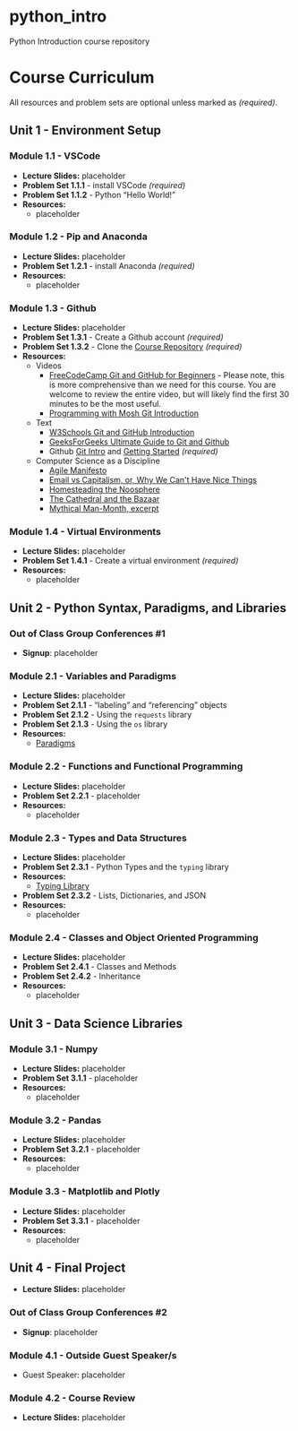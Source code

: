 # python_intro
Python Introduction course repository

# Course Curriculum

All resources and problem sets are optional unless marked as *(required)*.

## Unit 1 - Environment Setup

### Module 1.1 - VSCode
- **Lecture Slides:** placeholder
- **Problem Set 1.1.1** - install VSCode *(required)*
- **Problem Set 1.1.2** - Python “Hello World!”
- **Resources:**
  - placeholder

### Module 1.2 - Pip and Anaconda
- **Lecture Slides:** placeholder
- **Problem Set 1.2.1** - install Anaconda *(required)*
- **Resources:**
  - placeholder

### Module 1.3 - Github
- **Lecture Slides:** placeholder
- **Problem Set 1.3.1** - Create a Github account *(required)*
- **Problem Set 1.3.2** - Clone the [Course Repository](https://github.com/signebedi/python_intro) *(required)*
- **Resources:**
  - Videos
    - [FreeCodeCamp Git and GitHub for Beginners](https://www.youtube.com/watch?v=RGOj5yH7evk) - Please note, this is more comprehensive than we need for this course. You are welcome to review the entire video, but will likely find the first 30 minutes to be the most useful.
    - [Programming with Mosh Git Introduction](https://www.youtube.com/watch?v=8JJ101D3knE)
  - Text
    - [W3Schools Git and GitHub Introduction](https://www.w3schools.com/git/git_intro.asp?remote=github)
    - [GeeksForGeeks Ultimate Guide to Git and Github](https://www.geeksforgeeks.org/ultimate-guide-git-github/)
    - Github [Git Intro](https://docs.github.com/en/get-started/using-git/about-git) and [Getting Started](https://docs.github.com/en/get-started/quickstart/hello-world) *(required)*
  - Computer Science as a Discipline
    - [Agile Manifesto](https://agilemanifesto.org/principles.html)
    - [Email vs Capitalism, or, Why We Can't Have Nice Things](https://www.youtube.com/watch?v=mrGfahzt-4Q)
    - [Homesteading the Noosphere](https://archive.org/details/The_Cathedral_and_the_Bazaar_)
    - [The Cathedral and the Bazaar](https://archive.org/details/homesteading-the-noosphere)
    - [Mythical Man-Month, excerpt](https://archive.org/details/MythicalManMonth)

### Module 1.4 - Virtual Environments
- **Lecture Slides:** placeholder
- **Problem Set 1.4.1** - Create a virtual environment *(required)*
- **Resources:**
  - placeholder

## Unit 2 - Python Syntax, Paradigms, and Libraries

### Out of Class Group Conferences #1
- **Signup**: placeholder

### Module 2.1 - Variables and Paradigms
- **Lecture Slides:** placeholder
- **Problem Set 2.1.1** - “labeling” and “referencing” objects
- **Problem Set 2.1.2** - Using the `requests` library
- **Problem Set 2.1.3** - Using the `os` library
- **Resources:**
  - [Paradigms](https://www.geeksforgeeks.org/programming-paradigms-in-python/)

### Module 2.2 - Functions and Functional Programming
- **Lecture Slides:** placeholder
- **Problem Set 2.2.1** - placeholder
- **Resources:**
  - placeholder

### Module 2.3 - Types and Data Structures
- **Lecture Slides:** placeholder
- **Problem Set 2.3.1** - Python Types and the `typing` library
- **Resources:**
  - [Typing Library](https://docs.python.org/3/library/typing.html)
- **Problem Set 2.3.2** - Lists, Dictionaries, and JSON
- **Resources:**
  - placeholder

### Module 2.4 - Classes and Object Oriented Programming
- **Lecture Slides:** placeholder
- **Problem Set 2.4.1** - Classes and Methods
- **Problem Set 2.4.2** - Inheritance
- **Resources:**
  - placeholder

## Unit 3 - Data Science Libraries

### Module 3.1 - Numpy
- **Lecture Slides:** placeholder
- **Problem Set 3.1.1** - placeholder
- **Resources:**
  - placeholder

### Module 3.2 - Pandas
- **Lecture Slides:** placeholder
- **Problem Set 3.2.1** - placeholder
- **Resources:**
  - placeholder

### Module 3.3 - Matplotlib and Plotly
- **Lecture Slides:** placeholder
- **Problem Set 3.3.1** - placeholder
- **Resources:**
  - placeholder

## Unit 4 - Final Project
- **Lecture Slides:** placeholder

### Out of Class Group Conferences #2
- **Signup**: placeholder

### Module 4.1 - Outside Guest Speaker/s
- Guest Speaker: placeholder

### Module 4.2 - Course Review
- **Lecture Slides:** placeholder
